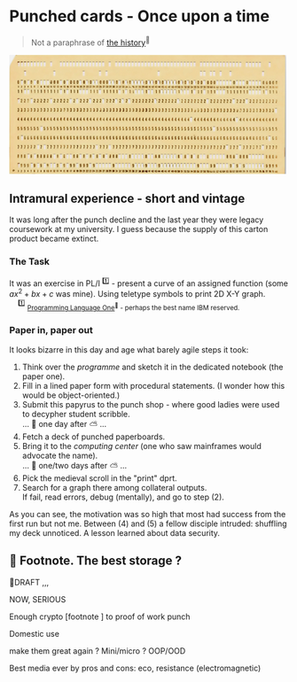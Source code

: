 # Punched cards - Once upon a time

> Not a paraphrase of [the history](https://en.wikipedia.org/wiki/Computer_programming_in_the_punched_card_era)<sup>🔗</sup>

[![punched card snapshot](../_rsc/_img/af/punchcard.jpg)](../_rsc/_img/photo/hist/1966.punch_cards-stack.jpg)

## Intramural experience - short and vintage

It was long after the punch decline and the last year they were legacy coursework at my university. I guess because the supply of this carton product became extinct.

### The Task

It was an exercise in PL/I&nbsp;<sup>1️⃣</sup> - present a curve of an assigned function (some $`ax^2 + bx + c`$ was mine). Using teletype symbols to print 2D X-Y graph.\
&nbsp;&nbsp;&nbsp;&nbsp;<sup>1️⃣</sup>&nbsp;<sub>[Programming Language One](https://en.wikipedia.org/wiki/PL/I)<sup>🔗</sup> - perhaps the best name IBM reserved.</sub>

### Paper in, paper out

It looks bizarre in this day and age what barely agile steps it took:

1. Think over the _programme_ and sketch it in the dedicated notebook (the paper one).
2. Fill in a lined paper form with procedural statements. (I wonder how this would be object-oriented.)
3. Submit this papyrus to the punch shop - where good ladies were used to decypher student scribble.\
... 🌙 one day after ⛅ ... 
4. Fetch a deck of punched paperboards.
5. Bring it to the _computing center_ (one who saw mainframes would advocate the name).\
... 🌙 one/two days after ⛅ ... 
6. Pick the medieval scroll in the "print" dprt. 
7. Search for a graph there among collateral outputs.\
If fail, read errors, debug (mentally), and go to step&nbsp;(2).

As you can see, the motivation was so high that most had success from the first run but not me. Between (4) and (5) a fellow disciple intruded: shuffling my deck unnoticed. A lesson learned about data security.

## 🚧 Footnote. The best storage ?

🚧DRAFT ,,,

NOW, SERIOUS

Enough crypto [footnote ] to proof of work punch

Domestic use

make them great again ?
Mini/micro ? OOP/OOD

Best media ever by pros and cons: eco, resistance (electromagnetic)
